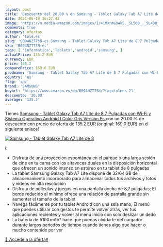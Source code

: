 ```yaml
---
layout: post
title: 'Descuento del 20.00 % en Samsung - Tablet Galaxy Tab A7 Lite de 8'
date: 2021-06-18 16:27:42
image: 'https://m.media-amazon.com/images/I/41MXnmGOAkS._SL500_._SL400_.jpg'
comments: true
category: ofertas
author: 'tole.es'
slug: 'B094NZT75N-es Samsung - Tablet Galaxy Tab A7 Lite de 8 7 Pulgadas con...'
sku: 'B094NZT75N-es'
tags: [ 'Informática','Tablets','android','samsung', ]
actualPrice: 135.2 EUR
currency: EUR
price: 135.2
comparePrice: 169.0 EUR
prodname: 'Samsung - Tablet Galaxy Tab A7 Lite de 8 7 Pulgadas con Wi-Fi y Sistema Operativo Android I Color Gris  Versión Es '
country: 'es'
flag: '🇪🇸'
brand: 'SAMSUNG'
buyurl: 'https://www.amazon.es/dp/B094NZT75N/?tag=tolees-21'
descuento: '20.00'
average: '135.2'
---
```


Tienes [Samsung - Tablet Galaxy Tab A7 Lite de 8 7 Pulgadas con Wi-Fi y Sistema Operativo Android I Color Gris  Versión Es ](https://www.amazon.es/dp/B094NZT75N/?tag=tolees-21) con un 20.00 % de descuento con precio de oferta de 135.2 EUR (original: 169.0 EUR) en el siguiente enlace!

[![Samsung - Tablet Galaxy Tab A7 Lite de 8](https://m.media-amazon.com/images/I/41MXnmGOAkS._SL500_._SL400_.jpg)](https://www.amazon.es/dp/B094NZT75N/?tag=tolees-21)

ℹ️:

- Disfruta de una proyección espontánea en el parque o una larga sesión de cine en tu cama con los altavoces duales en la disposición horizontal que ofrecen un sonido intenso en estéreo en tu tablet de 8 pulgadas
- La tablet Samsung Galaxy Tab A7 Lite dispone de 32/64 GB de almacenamiento incorporado para almacenar todos tus archivos y fotos y vídeos en alta resolución
- Disfruta de películas y juegos en una pantalla ancha de 8,7 pulgadas; El borde reducido al mínimo ofrece una relación de pantalla grande sin aumentar el tamaño de la tablet
- Navega fácilmente por tu tablet Android con una sola mano; El menú que puedes utilizar con gestos te permite volver atrás, ver tus aplicaciones recientes y volver al menú Inicio con solo deslizar un dedo
- La batería de 5100 mAh* hace que puedas olvidarte del cargador durante largos periodos de tiempo cuando tienes algo que hacer o mucho contenido por ver

[🛒 Accede a la oferta!!](https://www.amazon.es/dp/B094NZT75N/?tag=tolees-21)
